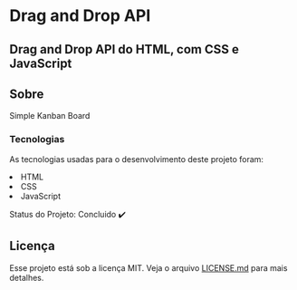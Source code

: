 
# Drag and Drop API

<h2>Drag and Drop API do HTML, com CSS e JavaScript</h2>

## Sobre

Simple Kanban Board

### Tecnologias

As tecnologias usadas para o desenvolvimento deste projeto foram:
<li>HTML</li>
<li>CSS</li>
<li>JavaScript</li>

Status do Projeto: Concluido :heavy_check_mark:

## Licença

Esse projeto está sob a licença MIT. Veja o arquivo [LICENSE.md](LICENSE.md) para mais detalhes.
